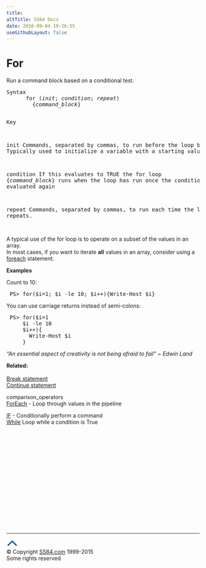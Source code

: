 ```yaml
---
title:
altTitle: SS64 Docs
date: 2016-09-04 19:26:55
useGithubLayout: false
---
```

<!-- #BeginLibraryItem "/Library/head_ps.lbi" --><!-- #EndLibraryItem --><h1>For</h1> 
<p>Run a command block based on a conditional test.</p>
<pre>Syntax
      for (<i>init</i>; <i>condition</i>; <i>repeat</i>) 
        {<i>command_block</i>}

Key

   init      Commands, separated by commas, to run before the loop begins.
             Typically used to initialize a variable with a starting value.

   condition If this evaluates to TRUE the for loop {<i>command_block</i>} runs
             when the loop has run once the condition is evaluated again

   repeat    Commands, separated by commas, to run each time the loop repeats.

</pre>
<p>
  A typical use of the for loop is to operate on a subset of the values in an array.<br> 
In most cases, if you want to iterate <b>all</b> values in an array, consider using a <a href="foreach.html">foreach</a> statement.</p>
<p><b>Examples</b></p>
<p>Count to 10:</p>
<pre> PS&gt; for($i=1; $i -le 10; $i++){Write-Host $i}</pre>
<p>You can use carriage returns instead of semi-colons:</p>
<pre> PS&gt; for($i=1
     $i -le 10
     $i++){
       Write-Host $i
     }</pre>
<p class="quote"><i>“An essential aspect of creativity is not being afraid to fail” ~ Edwin Land </i></p>
<p><b>Related:</b><br>
  <br>
  <a href="break.html">Break statement </a><br> 
<a href="continue.html">Continue statement</a><br>

comparison_operators<br>
<a href="foreach.html">ForEach</a> - Loop through values in the pipeline<br>

<a href="if.html">IF</a> - Conditionally perform a command<br>
<a href="while.html">While</a> Loop while a condition is True</p><!-- #BeginLibraryItem "/Library/foot_ps.lbi" --><p>
<!-- PowerShell300 -->
<ins class="adsbygoogle" style="display:inline-block;width:300px;height:250px" data-ad-client="ca-pub-6140977852749469" data-ad-slot="6253539900"></ins>
<script>
(adsbygoogle = window.adsbygoogle || []).push({});
</script></p>
<hr>
<div id="bl" class="footer"><a href="for.html#"><img src="../images/top.png" width="30" height="22" alt="Back to the Top"></a></div>
<div id="br" class="footer, tagline">© Copyright <a href="http://ss64.com/">SS64.com</a> 1999-2015<br>
Some rights reserved</div><!-- #EndLibraryItem -->

